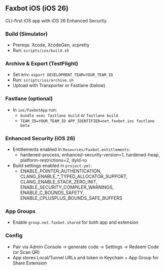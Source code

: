 ## Faxbot iOS (iOS 26)

CLI-first iOS app with iOS 26 Enhanced Security.

### Build (Simulator)

- Prereqs: Xcode, XcodeGen, xcpretty
- Run: `scripts/ios/build.sh`

### Archive & Export (TestFlight)

- Set env: `export DEVELOPMENT_TEAM=YOUR_TEAM_ID`
- Run: `scripts/ios/archive.sh`
- Upload with Transporter or Fastlane (below)

### Fastlane (optional)

- In `ios/FaxbotApp` run:
  - `bundle exec fastlane build` or `fastlane build`
  - `TEAM_ID=YOUR_TEAM_ID APP_IDENTIFIER=net.faxbot.ios fastlane beta`

### Enhanced Security (iOS 26)

- Entitlements enabled in `Resources/Faxbot.entitlements`:
  - hardened-process, enhanced-security-version=1, hardened-heap, platform-restrictions=2, dyld-ro
- Build settings enabled in `project.yml`:
  - ENABLE_POINTER_AUTHENTICATION, CLANG_ENABLE_*_TYPED_ALLOCATOR_SUPPORT, CLANG_ENABLE_STACK_ZERO_INIT,
    ENABLE_SECURITY_COMPILER_WARNINGS, ENABLE_C_BOUNDS_SAFETY, ENABLE_CPLUSPLUS_BOUNDS_SAFE_BUFFERS

### App Groups

- Enable `group.net.faxbot.shared` for both app and extension

### Config

- Pair via Admin Console → generate code → Settings → Redeem Code (or Scan QR)
- App stores Local/Tunnel URLs and token in Keychain + App Group for Share Extension

